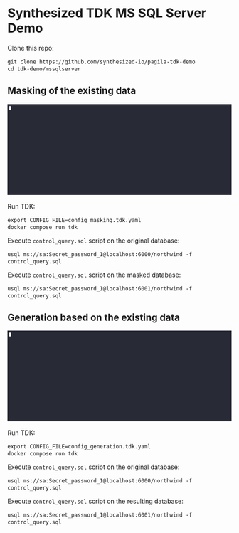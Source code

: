 # Synthesized TDK MS SQL Server Demo

Clone this repo:
```shell
git clone https://github.com/synthesized-io/pagila-tdk-demo
cd tdk-demo/mssqlserver
```

## Masking of the existing data

![masking demo](masking.gif)

Run TDK:
```shell
export CONFIG_FILE=config_masking.tdk.yaml
docker compose run tdk
```

Execute `control_query.sql` script on the original database:
```shell
usql ms://sa:Secret_password_1@localhost:6000/northwind -f control_query.sql
```

Execute `control_query.sql` script on the masked database:
```shell
usql ms://sa:Secret_password_1@localhost:6001/northwind -f control_query.sql
```


## Generation based on the existing data

![generation demo](generation.gif)

Run TDK:
```shell
export CONFIG_FILE=config_generation.tdk.yaml
docker compose run tdk
```

Execute `control_query.sql` script on the original database:
```shell
usql ms://sa:Secret_password_1@localhost:6000/northwind -f control_query.sql
```

Execute `control_query.sql` script on the resulting database:
```shell
usql ms://sa:Secret_password_1@localhost:6001/northwind -f control_query.sql
```

